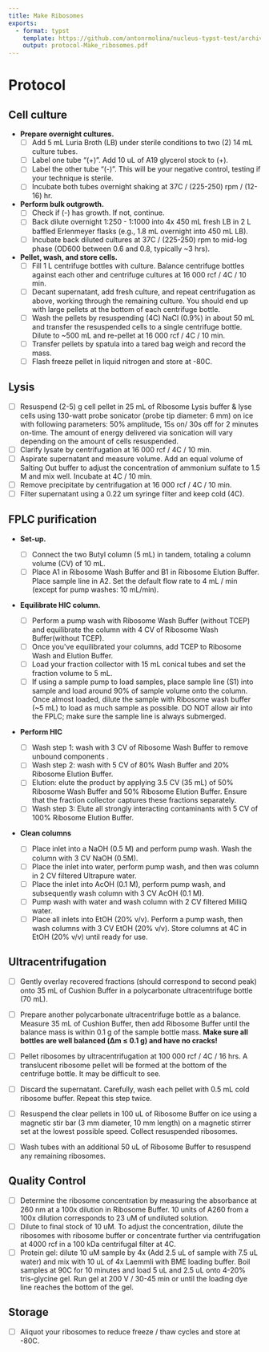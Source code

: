 ```yaml
---
title: Make Ribosomes
exports:
  - format: typst
    template: https://github.com/antonrmolina/nucleus-typst-test/archive/refs/heads/main.zip
    output: protocol-Make_ribosomes.pdf
---
```


# Protocol

## Cell culture

- **Prepare overnight cultures.**
    - [ ] Add 5 mL Luria Broth (LB) under sterile conditions to two (2) 14 mL culture tubes.
    - [ ] Label one tube “(+)”. Add 10 uL of A19 glycerol stock to (+).
    - [ ] Label the other tube “(-)”. This will be your negative control, testing if your technique is sterile.
    - [ ] Incubate both tubes overnight shaking at 37C / (225-250) rpm / (12-16) hr.

- **Perform bulk outgrowth.**
    - [ ]  Check if (-) has growth. If not, continue.
    - [ ]  Back dilute overnight 1:250 - 1:1000 into 4x 450 mL fresh LB in 2 L baffled Erlenmeyer flasks (e.g., 1.8 mL overnight into 450 mL LB).
    - [ ]  Incubate back diluted cultures at 37C / (225-250) rpm to mid-log phase (OD600 between 0.6 and 0.8, typically ~3 hrs).

- **Pellet, wash, and store cells.**
    - [ ]  Fill 1 L centrifuge bottles with culture. Balance centrifuge bottles against each other and centrifuge cultures at 16 000 rcf / 4C / 10 min.
    - [ ]  Decant supernatant, add fresh culture, and repeat centrifugation as above, working through the remaining culture. You should end up with large pellets at the bottom of each centrifuge bottle.
    - [ ]  Wash the pellets by resuspending (4C) NaCl (0.9%) in about 50 mL and transfer the resuspended cells to a single centrifuge bottle. Dilute to ~500 mL and re-pellet at 16 000 rcf / 4C / 10 min.
    - [ ]  Transfer pellets by spatula into a tared bag weigh and record the mass.
    - [ ]  Flash freeze pellet in liquid nitrogen and store at -80C.

## Lysis

- [ ]  Resuspend (2-5) g cell pellet in 25 mL of Ribosome Lysis buffer & lyse cells using 130-watt probe sonicator (probe tip diameter: 6 mm) on ice with following parameters: 50% amplitude, 15s on/ 30s off for 2 minutes on-time. The amount of energy delivered via sonication will vary depending on the amount of cells resuspended.
- [ ]  Clarify lysate by centrifugation at 16 000 rcf / 4C / 10 min.
- [ ]  Aspirate supernatant and measure volume. Add an equal volume of Salting Out buffer to adjust the concentration of ammonium sulfate to 1.5 M and mix well. Incubate at 4C / 10 min.
- [ ]  Remove precipitate by centrifugation at 16 000 rcf / 4C / 10 min.
- [ ]  Filter supernatant using a 0.22 um syringe filter and keep cold (4C).

## FPLC purification
        

- **Set-up.**
    - [ ]  Connect the two Butyl column (5 mL) in tandem, totaling a column volume (CV) of 10 mL.
    - [ ]  Place A1 in Ribosome Wash Buffer and B1 in Ribosome Elution Buffer. Place sample line in A2. Set the default flow rate to 4 mL / min (except for pump washes: 10 mL/min).

- **Equilibrate HIC column.**
    - [ ]  Perform a pump wash with Ribosome Wash Buffer (without TCEP) and equilibrate the column with 4 CV of Ribosome Wash Buffer(without TCEP).
    - [ ]  Once you've equilibrated your columns, add TCEP to Ribosome Wash and Elution Buffer.
    - [ ]  Load your fraction collector with 15 mL conical tubes and set the fraction volume to 5 mL.
    - [ ]  If using a sample pump to load samples, place sample line (S1) into sample and load around 90% of sample volume onto the column. Once almost loaded, dilute the sample with Ribosome wash buffer (~5 mL) to load as much sample as possible. DO NOT allow air into the FPLC; make sure the sample line is always submerged.

- **Perform HIC**

    - [ ]  Wash step 1: wash with 3 CV of Ribosome Wash Buffer to remove unbound components .
    - [ ]  Wash step 2: wash with 5 CV of 80% Wash Buffer and 20% Ribosome Elution Buffer.
    - [ ]  Elution: elute the product by applying 3.5 CV (35 mL) of 50% Ribosome Wash Buffer and 50% Ribosome Elution Buffer. Ensure that the fraction collector captures these fractions separately.
    - [ ]  Wash step 3: Elute all strongly interacting contaminants with 5 CV of 100% Ribosome Elution Buffer.

- **Clean columns**
    - [ ]  Place inlet into a NaOH (0.5 M) and perform pump wash. Wash the column with 3 CV NaOH (0.5M).
    - [ ]  Place the inlet into water, perform pump wash, and then was column in 2 CV filtered Ultrapure water.
    - [ ]  Place the inlet into AcOH (0.1 M), perform pump wash, and subsequently wash column with 3 CV AcOH (0.1 M).
    - [ ]  Pump wash with water and wash column with 2 CV filtered MilliQ water.
    - [ ]  Place all inlets into EtOH (20% v/v). Perform a pump wash, then wash columns with 3 CV EtOH (20% v/v). Store columns at 4C in EtOH (20% v/v) until ready for use.

## Ultracentrifugation

- [ ]  Gently overlay recovered fractions (should correspond to second peak) onto 35 mL of Cushion Buffer in a polycarbonate ultracentrifuge bottle (70 mL).
- [ ]  Prepare another polycarbonate ultracentrifuge bottle as a balance. Measure 35 mL of Cushion Buffer, then add Ribosome Buffer until the balance mass is within 0.1 g of the sample bottle mass. **Make sure all bottles are well balanced (Δm ≤ 0.1 g) and have no cracks!**
- [ ]  Pellet ribosomes by ultracentrifugation at 100 000 rcf / 4C / 16 hrs. A translucent ribosome pellet will be formed at the bottom of the centrifuge bottle. It may be difficult to see.
- [ ]  Discard the supernatant. Carefully, wash each pellet with 0.5 mL cold ribosome buffer. Repeat this step twice.

- [ ]  Resuspend the clear pellets in 100 uL of Ribosome Buffer on ice using a magnetic stir bar (3 mm diameter, 10 mm length) on a magnetic stirrer set at the lowest possible speed. Collect resuspended ribosomes.
- [ ]  Wash tubes with an additional 50 uL of Ribosome Buffer to resuspend any remaining ribosomes.

## Quality Control

- [ ]  Determine the ribosome concentration by measuring the absorbance at 260 nm at a 100x dilution in Ribosome Buffer. 10 units of A260 from a 100x dilution corresponds to 23 uM of undiluted solution.
- [ ]  Dilute to final stock of 10 uM. To adjust the concentration, dilute the ribosomes with ribosome buffer or concentrate further via centrifugation at 4000 rcf in a 100 kDa centrifugal filter at 4C.
- [ ]  Protein gel: dilute 10 uM sample by 4x (Add 2.5 uL of sample with 7.5 uL water) and mix with 10 uL of 4x Laemmli with BME loading buffer. Boil samples at 90C for 10 minutes and load 5 uL and 2.5 uL onto 4-20% tris-glycine gel. Run gel at 200 V / 30-45 min or until the loading dye line reaches the bottom of the gel.

## Storage

- [ ] Aliquot your ribosomes to reduce freeze / thaw cycles and store at -80C.

